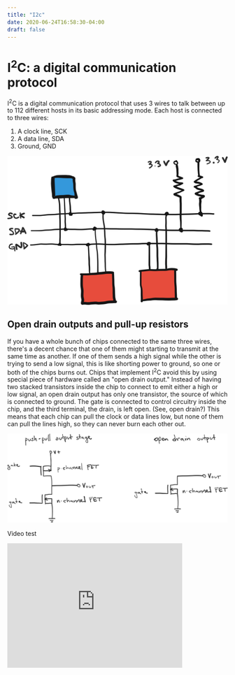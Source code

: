 ```yaml
---
title: "I2c"
date: 2020-06-24T16:58:30-04:00
draft: false
---
```

# I<sup>2</sup>C: a digital communication protocol

I<sup>2</sup>C is a digital communication protocol that uses 3 wires to talk between up to 112 different hosts in its basic addressing mode. Each host is connected to three wires:

 1. A clock line, SCK
 2. A data line, SDA
 3. Ground, GND

![I2C schematic](/img/i2c-schematic.png)

## Open drain outputs and pull-up resistors

If you have a whole bunch of chips connected to the same three wires, there's a decent chance that one of them might starting to transmit at the same time as another. If one of them sends a high signal while the other is trying to send a low signal, this is like shorting power to ground, so one or both of the chips burns out. Chips that implement I<sup>2</sup>C avoid this by using special piece of hardware called an "open drain output." Instead of having two stacked transistors inside the chip to connect to emit either a high or low signal, an open drain output has only one transistor, the source of which is connected to ground. The gate is connected to control circuitry inside the chip, and the third terminal, the drain, is left open. (See, open drain?) This means that each chip can pull the clock or data lines low, but none of them can pull the lines high, so they can never burn each other out.

![open drain output](/img/i2c-open-drain.png)

Video test

<iframe id="kaltura_player" src="https://cdnapisec.kaltura.com/p/1813261/sp/181326100/embedIframeJs/uiconf_id/26203331/partner_id/1813261?iframeembed=true&playerId=kaltura_player&entry_id=1_zqozv6fh&flashvars[streamerType]=auto&amp;flashvars[localizationCode]=en&amp;flashvars[leadWithHTML5]=true&amp;flashvars[sideBarContainer.plugin]=true&amp;flashvars[sideBarContainer.position]=left&amp;flashvars[sideBarContainer.clickToClose]=true&amp;flashvars[chapters.plugin]=true&amp;flashvars[chapters.layout]=vertical&amp;flashvars[chapters.thumbnailRotator]=false&amp;flashvars[streamSelector.plugin]=true&amp;flashvars[EmbedPlayer.SpinnerTarget]=videoHolder&amp;flashvars[dualScreen.plugin]=true&amp;flashvars[Kaltura.addCrossoriginToIframe]=true&amp;&wid=1_yfhf0mos" width="400" height="285" allowfullscreen webkitallowfullscreen mozAllowFullScreen allow="autoplay *; fullscreen *; encrypted-media *" sandbox="allow-forms allow-same-origin allow-scripts allow-top-navigation allow-pointer-lock allow-popups allow-modals allow-orientation-lock allow-popups-to-escape-sandbox allow-presentation allow-top-navigation-by-user-activation" frameborder="0" title="Kaltura Player"></iframe>
